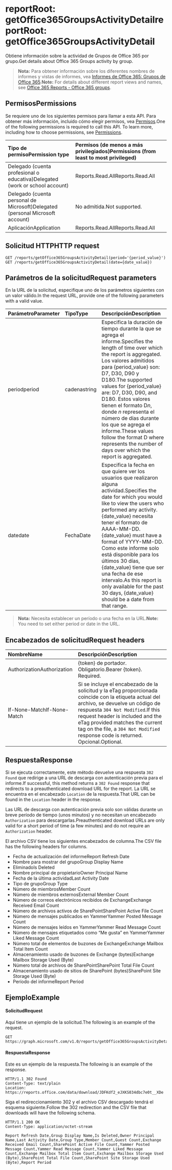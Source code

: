 # <a name="reportroot-getoffice365groupsactivitydetail"></a><span data-ttu-id="e0bf4-101">reportRoot: getOffice365GroupsActivityDetail</span><span class="sxs-lookup"><span data-stu-id="e0bf4-101">reportRoot: getOffice365GroupsActivityDetail</span></span>

<span data-ttu-id="e0bf4-102">Obtiene información sobre la actividad de Grupos de Office 365 por grupo.</span><span class="sxs-lookup"><span data-stu-id="e0bf4-102">Get details about Office 365 Groups activity by group.</span></span>

> <span data-ttu-id="e0bf4-103">**Nota:** Para obtener información sobre los diferentes nombres de informes y vistas de informes, vea [Informes de Office 365: Grupos de Office 365](https://support.office.com/client/Office-365-groups-a27f1a99-3557-4f85-9560-a28e3d822a40).</span><span class="sxs-lookup"><span data-stu-id="e0bf4-103">**Note:** For details about different report views and names, see [Office 365 Reports - Office 365 groups](https://support.office.com/client/Office-365-groups-a27f1a99-3557-4f85-9560-a28e3d822a40).</span></span>

## <a name="permissions"></a><span data-ttu-id="e0bf4-104">Permisos</span><span class="sxs-lookup"><span data-stu-id="e0bf4-104">Permissions</span></span>

<span data-ttu-id="e0bf4-p101">Se requiere uno de los siguientes permisos para llamar a esta API. Para obtener más información, incluido cómo elegir permisos, vea [Permisos](../../../concepts/permissions_reference.md).</span><span class="sxs-lookup"><span data-stu-id="e0bf4-p101">One of the following permissions is required to call this API. To learn more, including how to choose permissions, see [Permissions](../../../concepts/permissions_reference.md).</span></span>

| <span data-ttu-id="e0bf4-107">Tipo de permiso</span><span class="sxs-lookup"><span data-stu-id="e0bf4-107">Permission type</span></span>                        | <span data-ttu-id="e0bf4-108">Permisos (de menos a más privilegiados)</span><span class="sxs-lookup"><span data-stu-id="e0bf4-108">Permissions (from least to most privileged)</span></span> |
| :------------------------------------- | :--------------------------------------- |
| <span data-ttu-id="e0bf4-109">Delegado (cuenta profesional o educativa)</span><span class="sxs-lookup"><span data-stu-id="e0bf4-109">Delegated (work or school account)</span></span>     | <span data-ttu-id="e0bf4-110">Reports.Read.All</span><span class="sxs-lookup"><span data-stu-id="e0bf4-110">Reports.Read.All</span></span>                         |
| <span data-ttu-id="e0bf4-111">Delegado (cuenta personal de Microsoft)</span><span class="sxs-lookup"><span data-stu-id="e0bf4-111">Delegated (personal Microsoft account)</span></span> | <span data-ttu-id="e0bf4-112">No admitida.</span><span class="sxs-lookup"><span data-stu-id="e0bf4-112">Not supported.</span></span>                           |
| <span data-ttu-id="e0bf4-113">Aplicación</span><span class="sxs-lookup"><span data-stu-id="e0bf4-113">Application</span></span>                            | <span data-ttu-id="e0bf4-114">Reports.Read.All</span><span class="sxs-lookup"><span data-stu-id="e0bf4-114">Reports.Read.All</span></span>                         |

## <a name="http-request"></a><span data-ttu-id="e0bf4-115">Solicitud HTTP</span><span class="sxs-lookup"><span data-stu-id="e0bf4-115">HTTP request</span></span>

<!-- { "blockType": "ignored" } --> 

```http
GET /reports/getOffice365GroupsActivityDetail(period='{period_value}')
GET /reports/getOffice365GroupsActivityDetail(date={date_value})
```

## <a name="request-parameters"></a><span data-ttu-id="e0bf4-116">Parámetros de la solicitud</span><span class="sxs-lookup"><span data-stu-id="e0bf4-116">Request parameters</span></span>

<span data-ttu-id="e0bf4-117">En la URL de la solicitud, especifique uno de los parámetros siguientes con un valor válido.</span><span class="sxs-lookup"><span data-stu-id="e0bf4-117">In the request URL, provide one of the following parameters with a valid value.</span></span>

| <span data-ttu-id="e0bf4-118">Parámetro</span><span class="sxs-lookup"><span data-stu-id="e0bf4-118">Parameter</span></span> | <span data-ttu-id="e0bf4-119">Tipo</span><span class="sxs-lookup"><span data-stu-id="e0bf4-119">Type</span></span>   | <span data-ttu-id="e0bf4-120">Descripción</span><span class="sxs-lookup"><span data-stu-id="e0bf4-120">Description</span></span>                              |
| :-------- | :----- | :--------------------------------------- |
| <span data-ttu-id="e0bf4-121">period</span><span class="sxs-lookup"><span data-stu-id="e0bf4-121">period</span></span>    | <span data-ttu-id="e0bf4-122">cadena</span><span class="sxs-lookup"><span data-stu-id="e0bf4-122">string</span></span> | <span data-ttu-id="e0bf4-123">Especifica la duración de tiempo durante la que se agrega el informe.</span><span class="sxs-lookup"><span data-stu-id="e0bf4-123">Specifies the length of time over which the report is aggregated.</span></span> <span data-ttu-id="e0bf4-124">Los valores admitidos para {period_value} son: D7, D30, D90 y D180.</span><span class="sxs-lookup"><span data-stu-id="e0bf4-124">The supported values for {period_value} are: D7, D30, D90, and D180.</span></span> <span data-ttu-id="e0bf4-125">Estos valores tienen el formato D*n*, donde *n* representa el número de días durante los que se agrega el informe.</span><span class="sxs-lookup"><span data-stu-id="e0bf4-125">These values follow the format D   where    represents the number of days over which the report is aggregated.</span></span> |
| <span data-ttu-id="e0bf4-126">date</span><span class="sxs-lookup"><span data-stu-id="e0bf4-126">date</span></span>      | <span data-ttu-id="e0bf4-127">Fecha</span><span class="sxs-lookup"><span data-stu-id="e0bf4-127">Date</span></span>   | <span data-ttu-id="e0bf4-128">Especifica la fecha en que quiere ver los usuarios que realizaron alguna actividad.</span><span class="sxs-lookup"><span data-stu-id="e0bf4-128">Specifies the date for which you would like to view the users who performed any activity.</span></span> <span data-ttu-id="e0bf4-129">{date_value} necesita tener el formato de AAAA-MM-DD.</span><span class="sxs-lookup"><span data-stu-id="e0bf4-129">{date_value} must have a format of YYYY-MM-DD.</span></span> <span data-ttu-id="e0bf4-130">Como este informe solo está disponible para los últimos 30 días, {date_value} tiene que ser una fecha de ese intervalo.</span><span class="sxs-lookup"><span data-stu-id="e0bf4-130">As this report is only available for the past 30 days, {date_value} should be a date from that range.</span></span> |

> <span data-ttu-id="e0bf4-131">**Nota:** Necesita establecer un período o una fecha en la URL.</span><span class="sxs-lookup"><span data-stu-id="e0bf4-131">**Note:** You need to set either period or date in the URL.</span></span>

## <a name="request-headers"></a><span data-ttu-id="e0bf4-132">Encabezados de solicitud</span><span class="sxs-lookup"><span data-stu-id="e0bf4-132">Request headers</span></span>

| <span data-ttu-id="e0bf4-133">Nombre</span><span class="sxs-lookup"><span data-stu-id="e0bf4-133">Name</span></span>          | <span data-ttu-id="e0bf4-134">Descripción</span><span class="sxs-lookup"><span data-stu-id="e0bf4-134">Description</span></span>                              |
| :------------ | :--------------------------------------- |
| <span data-ttu-id="e0bf4-135">Authorization</span><span class="sxs-lookup"><span data-stu-id="e0bf4-135">Authorization</span></span> | <span data-ttu-id="e0bf4-p104">{token} de portador. Obligatorio.</span><span class="sxs-lookup"><span data-stu-id="e0bf4-p104">Bearer {token}. Required.</span></span>                |
| <span data-ttu-id="e0bf4-138">If-None-Match</span><span class="sxs-lookup"><span data-stu-id="e0bf4-138">If-None-Match</span></span> | <span data-ttu-id="e0bf4-139">Si se incluye el encabezado de la solicitud y la eTag proporcionada coincide con la etiqueta actual del archivo, se devuelve un código de respuesta `304 Not Modified`.</span><span class="sxs-lookup"><span data-stu-id="e0bf4-139">If this request header is included and the eTag provided matches the current tag on the file, a `304 Not Modified` response code is returned.</span></span> <span data-ttu-id="e0bf4-140">Opcional.</span><span class="sxs-lookup"><span data-stu-id="e0bf4-140">Optional.</span></span> |

## <a name="response"></a><span data-ttu-id="e0bf4-141">Respuesta</span><span class="sxs-lookup"><span data-stu-id="e0bf4-141">Response</span></span>

<span data-ttu-id="e0bf4-142">Si se ejecuta correctamente, este método devuelve una respuesta `302 Found` que redirige a una URL de descarga con autenticación previa para el informe.</span><span class="sxs-lookup"><span data-stu-id="e0bf4-142">If successful, this method returns a `302 Found` response that redirects to a preauthenticated download URL for the report.</span></span> <span data-ttu-id="e0bf4-143">La URL se encuentra en el encabezado `Location` de la respuesta.</span><span class="sxs-lookup"><span data-stu-id="e0bf4-143">That URL can be found in the `Location` header in the response.</span></span>

<span data-ttu-id="e0bf4-144">Las URL de descarga con autenticación previa solo son válidas durante un breve período de tiempo (unos minutos) y no necesitan un encabezado `Authorization` para descargarlas.</span><span class="sxs-lookup"><span data-stu-id="e0bf4-144">Preauthenticated download URLs are only valid for a short period of time (a few minutes) and do not require an `Authorization` header.</span></span>

<span data-ttu-id="e0bf4-145">El archivo CSV tiene los siguientes encabezados de columna.</span><span class="sxs-lookup"><span data-stu-id="e0bf4-145">The CSV file has the following headers for columns.</span></span>

- <span data-ttu-id="e0bf4-146">Fecha de actualización del informe</span><span class="sxs-lookup"><span data-stu-id="e0bf4-146">Report Refresh Date</span></span>
- <span data-ttu-id="e0bf4-147">Nombre para mostrar del grupo</span><span class="sxs-lookup"><span data-stu-id="e0bf4-147">Group Display Name</span></span>
- <span data-ttu-id="e0bf4-148">Eliminado</span><span class="sxs-lookup"><span data-stu-id="e0bf4-148">Is Deleted</span></span>
- <span data-ttu-id="e0bf4-149">Nombre principal de propietario</span><span class="sxs-lookup"><span data-stu-id="e0bf4-149">Owner Principal Name</span></span>
- <span data-ttu-id="e0bf4-150">Fecha de la última actividad</span><span class="sxs-lookup"><span data-stu-id="e0bf4-150">Last Activity Date</span></span>
- <span data-ttu-id="e0bf4-151">Tipo de grupo</span><span class="sxs-lookup"><span data-stu-id="e0bf4-151">Group Type</span></span>
- <span data-ttu-id="e0bf4-152">Número de miembros</span><span class="sxs-lookup"><span data-stu-id="e0bf4-152">Member Count</span></span>
- <span data-ttu-id="e0bf4-153">Número de miembros externos</span><span class="sxs-lookup"><span data-stu-id="e0bf4-153">External Member Count</span></span>
- <span data-ttu-id="e0bf4-154">Número de correos electrónicos recibidos de Exchange</span><span class="sxs-lookup"><span data-stu-id="e0bf4-154">Exchange Received Email Count</span></span>
- <span data-ttu-id="e0bf4-155">Número de archivos activos de SharePoint</span><span class="sxs-lookup"><span data-stu-id="e0bf4-155">SharePoint Active File Count</span></span>
- <span data-ttu-id="e0bf4-156">Número de mensajes publicados en Yammer</span><span class="sxs-lookup"><span data-stu-id="e0bf4-156">Yammer Posted Message Count</span></span>
- <span data-ttu-id="e0bf4-157">Número de mensajes leídos en Yammer</span><span class="sxs-lookup"><span data-stu-id="e0bf4-157">Yammer Read Message Count</span></span>
- <span data-ttu-id="e0bf4-158">Número de mensajes etiquetados como “Me gusta” en Yammer</span><span class="sxs-lookup"><span data-stu-id="e0bf4-158">Yammer Liked Message Count</span></span>
- <span data-ttu-id="e0bf4-159">Número total de elementos de buzones de Exchange</span><span class="sxs-lookup"><span data-stu-id="e0bf4-159">Exchange Mailbox Total Item Count</span></span>
- <span data-ttu-id="e0bf4-160">Almacenamiento usado de buzones de Exchange (bytes)</span><span class="sxs-lookup"><span data-stu-id="e0bf4-160">Exchange Mailbox Storage Used (Byte)</span></span>
- <span data-ttu-id="e0bf4-161">Número total de archivos de SharePoint</span><span class="sxs-lookup"><span data-stu-id="e0bf4-161">SharePoint Total File Count</span></span>
- <span data-ttu-id="e0bf4-162">Almacenamiento usado de sitios de SharePoint (bytes)</span><span class="sxs-lookup"><span data-stu-id="e0bf4-162">SharePoint Site Storage Used (Byte)</span></span>
- <span data-ttu-id="e0bf4-163">Período del informe</span><span class="sxs-lookup"><span data-stu-id="e0bf4-163">Report Period</span></span>

## <a name="example"></a><span data-ttu-id="e0bf4-164">Ejemplo</span><span class="sxs-lookup"><span data-stu-id="e0bf4-164">Example</span></span>

#### <a name="request"></a><span data-ttu-id="e0bf4-165">Solicitud</span><span class="sxs-lookup"><span data-stu-id="e0bf4-165">Request</span></span>

<span data-ttu-id="e0bf4-166">Aquí tiene un ejemplo de la solicitud.</span><span class="sxs-lookup"><span data-stu-id="e0bf4-166">The following is an example of the request.</span></span>

<!-- {
  "blockType": "request",
  "name": "reportroot_getoffice365groupsactivityuserdetail"
}-->

```http
GET https://graph.microsoft.com/v1.0/reports/getOffice365GroupsActivityDetail(period='D7')
```

#### <a name="response"></a><span data-ttu-id="e0bf4-167">Respuesta</span><span class="sxs-lookup"><span data-stu-id="e0bf4-167">Response</span></span>

<span data-ttu-id="e0bf4-168">Este es un ejemplo de la respuesta.</span><span class="sxs-lookup"><span data-stu-id="e0bf4-168">The following is an example of the response.</span></span>

<!-- { "blockType": "ignored" } --> 

```http
HTTP/1.1 302 Found
Content-Type: text/plain
Location: https://reports.office.com/data/download/JDFKdf2_eJXKS034dbc7e0t__XDe
```

<span data-ttu-id="e0bf4-169">Siga el redireccionamiento 302 y el archivo CSV descargado tendrá el esquema siguiente.</span><span class="sxs-lookup"><span data-stu-id="e0bf4-169">Follow the 302 redirection and the CSV file that downloads will have the following schema.</span></span>

<!-- {
  "blockType": "response",
  "truncated": true,
  "@odata.type": "stream"
} -->

```http
HTTP/1.1 200 OK
Content-Type: application/octet-stream

Report Refresh Date,Group Display Name,Is Deleted,Owner Principal Name,Last Activity Date,Group Type,Member Count,Guest Count,Exchange Received Email Count,SharePoint Active File Count,Yammer Posted Message Count,Yammer Read Message Count,Yammer Liked Message Count,Exchange Mailbox Total Item Count,Exchange Mailbox Storage Used (Byte),SharePoint Total File Count,SharePoint Site Storage Used (Byte),Report Period
```
